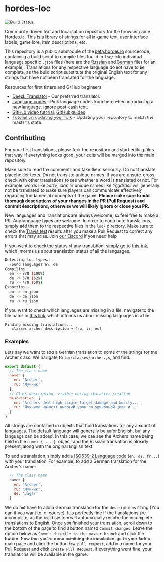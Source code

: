 # hordes-loc
[![Build Status](https://travis-ci.org/dekdevy/hordes-loc.svg?branch=master)](https://travis-ci.org/dekdevy/hordes-loc)

Community driven text and localisation repository for the browser game Hordes.io. This is a library of strings for all in-game text, user interface labels, game lore, item descriptions, etc.  

This repository is a public submodule of the [beta.hordes.io](https://beta.hordes.io) sourcecode, containing a build script to compile files found in `loc/` into individual language specific `.json` files (here are the [Russian](https://beta.hordes.io/assets/loc/ru.json) and [German](https://beta.hordes.io/assets/loc/de.json) files for an example). Translations for any respective language do not have to be complete, as the build script substitute the original English text for any strings that have not been translated for the language.

Resources for first timers and GitHub beginners
* [DeepL Translator](https://www.deepl.com/en/translator) - Our preferred translator.
* [Language codes](http://www.lingoes.net/en/translator/langcode.htm) - Pick language codes from here when introducing a new language. Ignore post-dash text.
* [GitHub video tutorial](https://www.youtube.com/watch?v=0fKg7e37bQE), [GitHub guides](https://guides.github.com/)
* [Tutorial on updating your fork](https://github.com/KirstieJane/STEMMRoleModels/wiki/Syncing-your-fork-to-the-original-repository-via-the-browser) - Updating your repository to match the master's state.

## Contributing

For your first translations, please fork the repository and start editing files that way. If everything looks good, your edits will be merged into the main repository. 

Make sure to read the comments and take them seriously. Do not translate placeholder texts. Do not translate unique names. If you are unsure, cross-check with other translations to see whether a word is translated or not. For example, words like *party*, *clan* or unique names like *Yggdrasil* will generally not be translated to make sure players can communicate effectively regarding  fundamental concepts of the game.
**Please make sure to add thorough descriptions of your changes in the PR (Pull Request) and commit descriptions, otherwise we will likely ignore or close your PR.**

New languages and translations are always welcome, so feel free to make a PR. Any language types are welcome.
In order to contribute translations, simply add them to the respective files in the `loc/` directory.
Make sure to check the [Travis test](https://travis-ci.org/dekdevy/hordes-loc) results after you make a Pull Request to correct any errors that may arise. Join [our Discord](https://discord.gg/E45UzeY) if you need help.

If you want to check the status of any translation, simply go to [this link](https://travis-ci.org/dekdevy/hordes-loc), which informs us about translation status of all the languages.
```bash
Detecting loc types...
  Found languages en, de
Compiling...
  en -> 8/8 (100%)
  de -> 5/8 (62%)
  ru -> 4/8 (50%)
Exporting...
  en -> en.json
  de -> de.json
  ru -> ru.json
```
If you want to check which languages are missing in a file, navigate to the file name in [this link](https://travis-ci.org/dekdevy/hordes-loc), which informs us about missing languages in a file.
```bash
Finding missing translations...
   classes archer description → [ru, tr, es]
```
### Examples
Lets say we want to add a German translation to some of the strings for the Archer class. We navigate to `loc/classes/archer.js`, and find: 

```js
export default {
  // The class name
  name: {
    en: 'Archer',
    ru: 'Лучник'
  },
  // Class description, visible during character creation
  description: {
    en: 'Archers deal high single target damage and bursty...',
    ru: 'Лучники наносят высокий урон по одиночной цели и...'
  }
}
```
All strings are contained in objects that hold translations for any amount of languages. The default language will generally be `en`for English, but any language can be added. In this case, we can see the Archers name being held in the `name: { ... } `object, and the Russian translation is already present, along with the original English text.

To add a translation, simply add a [ISO639-2 Language code](http://www.lingoes.net/en/translator/langcode.htm) (``en, de, fr...``) with your translation. For example, to add a German translation for the Archer's name:
```js
  // The class name
  name: {
    en: 'Archer',
    ru: 'Лучник',
    de: 'Jäger'
  }
  ```
We do not have to add a German translation for the `descriptions` string (You can if you want to, of course). It is perfectly fine if the translations are incomplete, as the build system will automatically resolve the incomplete translations to English.
Once you finished your translation, scroll down to the bottom of the page to find a button named `Commit changes`. Leave the option below as `Commit directly to the master branch` and click the button.
Now that you're done comitting the translation, go to your fork's main page and click the button `New pull request`, add in a name for your Pull Request and click `Create Pull Request`.
If everything went fine, your translations will be available in the game.
